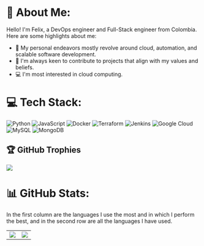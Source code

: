 # 💫 About Me:

Hello! I'm Felix, a DevOps engineer and Full-Stack engineer from Colombia. Here are some highlights about me:<br>

- 🚀 My personal endeavors mostly revolve around cloud, automation, and scalable software development.<br>
- 🤝 I'm always keen to contribute to projects that align with my values and beliefs.<br>
- 💻 I'm most interested in cloud computing.

# 💻 Tech Stack:

![Python](https://img.shields.io/badge/python-3670A0?style=for-the-badge&logo=python&logoColor=ffdd54) ![JavaScript](https://img.shields.io/badge/javascript-%23323330.svg?style=for-the-badge&logo=javascript&logoColor=%23F7DF1E)  ![Docker](https://img.shields.io/badge/docker-%230db7ed.svg?style=for-the-badge&logo=docker&logoColor=white) ![Terraform](https://img.shields.io/badge/terraform-%235835CC.svg?style=for-the-badge&logo=terraform&logoColor=white) ![Jenkins](https://img.shields.io/badge/jenkins-%232C5263.svg?style=for-the-badge&logo=jenkins&logoColor=white) ![Google Cloud](https://img.shields.io/badge/GoogleCloud-%234285F4.svg?style=for-the-badge&logo=google-cloud&logoColor=white) ![MySQL](https://img.shields.io/badge/mysql-%2300000f.svg?style=for-the-badge&logo=mysql&logoColor=white) ![MongoDB](https://img.shields.io/badge/MongoDB-%234ea94b.svg?style=for-the-badge&logo=mongodb&logoColor=white)

## 🏆 GitHub Trophies

![](https://github-profile-trophy.vercel.app/?username=felixasela&theme=tokyonight&no-frame=false&no-bg=true&margin-w=4)

# 📊 GitHub Stats:


In the first column are the languages I use the most and in which I perform the best, and in the second row are all the languages I have used.

<div align="center">
  <table>
    <tr>
      <td align="center">
        <img src="https://github-readme-stats.vercel.app/api/top-langs/?username=felixasela&theme=tokyonight&layout=compact&hide=html,cmake,swift,c,typescript,kotlin,objective-c" />
      </td>
      <td align="center">
        <img src="https://github-readme-stats.vercel.app/api/top-langs/?username=felixasela&theme=tokyonight&layout=compact&hide" />
      </td>
    </tr>
  </table>
</div>

